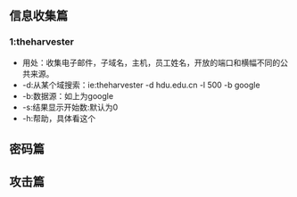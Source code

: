 ## 信息收集篇
###  1:theharvester
* 用处：收集电子邮件，子域名，主机，员工姓名，开放的端口和横幅不同的公共来源。
* -d:从某个域搜索：ie:theharvester -d hdu.edu.cn -l 500 -b google 
* -b:数据源：如上为google
* -s:结果显示开始数:默认为0
* -h:帮助，具体看这个

##  密码篇

##  攻击篇
